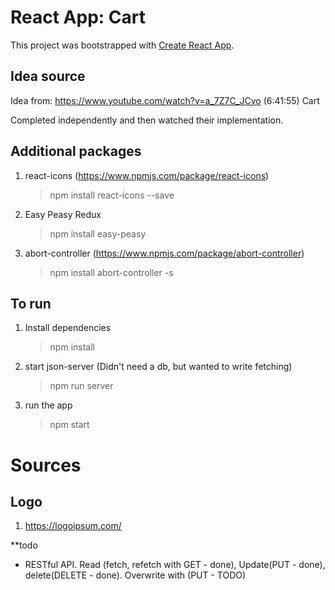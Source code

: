 # React App: Cart

This project was bootstrapped with [Create React App](https://github.com/facebook/create-react-app).

## Idea source
Idea from:
https://www.youtube.com/watch?v=a_7Z7C_JCyo
(6:41:55) Cart

Completed independently and then watched their implementation.

## Additional packages
1. react-icons (https://www.npmjs.com/package/react-icons)
    > npm install react-icons --save

2. Easy Peasy Redux
    > npm install easy-peasy

3. abort-controller (https://www.npmjs.com/package/abort-controller)
    > npm install abort-controller -s

## To run
1. Install dependencies
    > npm install

2. start json-server (Didn't need a db, but wanted to write fetching)
    > npm run server

3. run the app
    > npm start

# Sources
## Logo
1. https://logoipsum.com/

**todo
- RESTful API. Read (fetch, refetch with GET - done), Update(PUT - done), delete(DELETE - done). Overwrite with (PUT - TODO)